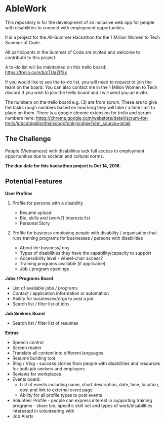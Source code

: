 # AbleWork

This repository is for the development of an inclusive web app for people with disabilities to connect with employment opportunities.

It is a project for the All-Summer Hackathon for the 1 Million Women to Tech Summer of Code.

All participants in the Summer of Code are invited and welcome to contribute to this project.

A to-do list will be maintained on this trello board: https://trello.com/b/cTUaZP2x

If you would like to see the to-do list, you will need to request to join the team on the board. You can also contact me in the 1 Millon Women to Tech discord if you wish to join the trello board and I will send you an invite.

The numbers on the trello board e.g. (3) are from scrum. These are to give the tasks rough numbers based on how long they will take / a time limit to place on them. There is a google chrome extension for trello and scrum numbers here: https://chrome.google.com/webstore/detail/scrum-for-trello/jdbcdblgjdpmfninkoogcfpnkjmndgje?utm_source=gmail

## The Challenge
People (Vietnamese) with disabilities lack full access to employment opportunities due to societal and cultural norms.


**The due date for this hackathon project is Oct 14, 2018.**

## Potential Features

**User Profiles**
1. Profile for persons with a disability
    * Resume upload
    * Bio, skills and (work?) interests list
    * Personal Story

2. Profile for business employing people with disability / organisation that runs training programs for businesses / persons with disabilities
    * About the business/ org
    * Types of disabilities they have the capability/capacity to support
    * Accessibility level - wheel-chair access?
    * Training programs available (if applicable)
    * Job / program openings

**Jobs / Programs Board**
* List of available jobs / programs
* Contact / application information or automation
* Ability for businesses/orgs to post a job
* Search list / filter list of jobs

**Job Seekers Board**
* Search list / filter list of resumes

**Extras**
* Speech control
* Screen reader
* Translate all content into different languages
* Resume building tool
* Blog / Vlog - success stories from people with disabilities and resources for both job seekers and employers
* Reviews for workplaces
* Events board:
    * List of events including name, short description, date, time, location, cost and link to external event page
    * Ability for all profile types to post events
* Volunteer Profile - people can express interest in supporting training programs - share bio, specific skill-set and types of work/disabilities interested in volunteering with
* Job Alerts
